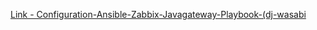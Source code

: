 [Link - Configuration-Ansible-Zabbix-Javagateway-Playbook-(dj-wasabi](https://github.com/dj-wasabi/ansible-zabbix-javagateway)
